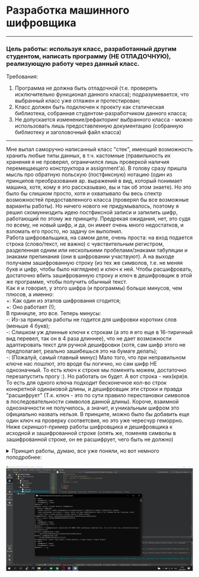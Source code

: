 # Разработка машинного шифровщика 
___ 
### Цель работы: используя класс, разработанный другим студентом, написать программу (НЕ ОТЛАДОЧНУЮ), реализующую работу через данный класс. 
Требования: 
1) Программа не должна быть отладочной (т.е. проверять исключительно функционал данного класса); подразумевается, что выбранный класс уже отлажен и протестирован;
2) Класс должен быть подключен к проекту как статическая библиотека, собранная студентом-разработчиком данного класса;
3) Не допускается изменение/рефакторинг выбранного класса - можно использовать лишь предоставленную документацию (собранную библиотеку и заголовочный файл класса)
___

Мне выпал саморучно написанный класс "стек", имеющий возможность хранить любые типы данных, в т.ч. кастомные (правильность их хранения я не проверял, ограничился лишь проверкой наличия перемещаещего конструктора и assignment'а). В голову сразу пришла мысль про обратную польскую (постфиксную) нотацию (один из принципов преобразования ар. выражений в вид, который понимает машина, хотя, кому я это рассказываю, вы и так об этом знаете). Но это было бы слишком просто, хотя и охватывало бы весь спектр возможностей предоставленного класса (проверял бы все возможные варианты работы). Но ничего нового не придумывалось, поэтому я решил скомунниздить идею постфиксной записи и запилить шифр, работающий по этому же принципу. Предрекая ожидания, нет, это судя по всему, не новый шифр, и да, он имеет очень много недостатков, и взломать его просто, но задачу он выполнил. <br/> Работа шифровальщика, на самом деле, очень проста: на вход подается строка (слово/текст, не важно) с чувствительным регистром, разделенная одним или несколькими пробелами/знаками табуляции и знаками препинания (они в шифровании участвуют). А на выходе получаем зашифрованную строку (из тех же символов, т.е. не меняя букв и цифр, чтобы было нагляднее) и ключ к ней. Чтобы расшифровать, достаточно вбить зашифрованную строку и ключ в дешифровщик в этой же программе, чтобы получить обычный текст. <br/> Как я и говорил, у этого шифра (и программы) больше минусов, чем плюсов, а именно: 
<br/> +: Как один из этапов шифрования сгодится;<br/> +: Оно работает (!);
<br/> В приницпе, это все. Теперь минусы:
<br/> -: Из-за принципа работы не годится для шифровки коротких слов (меньше 4 букв);<br/> -: Слишком уж длинные ключи к строкам (а это я его еще в 16-тиричный вид перевел, так он в 4 раза длиннее), что не дает возможности адаптировать текст для ручной дешифровки (хотя, сам шифр этого не предполагает, реально зашибешься это на бумаге делать); <br/> -: (Пожалуй, самый главный минус) Мало того, что при неправильном ключе нас пошлют, это вроде бы логично, но сам шифр НЕ однозначный. То есть ключ к строке мы поменять можем, достаточно перезапустить прогу :). Но работать он будет. А вот строка - них(кря)я. То есть для одного ключа подходит бесконечное кол-во строк конкретной одинаковой длины, и дешифровщик эти строки и правда "расшифрует" (Т.к. ключ - это по сути правило перестановки символов в последовательности символов данной длины). Короче, взаимной однозначности не получилось, а значит, и уникальным шифром это официально назвать нельзя. В принципе, можно было бы добавить еще один ключ на проверку соответсвия, но это уже чересчур геморрно. 
<br/> Ниже скриншот-пример работы шифровщика и дешифровщика к исходной и зашифрованной строке (опять же, поменяв символы в зашифрованной строке, он ее расшифрует, чего быть не должно)

<details>
  <summary>Принцип работы, думаю, все уже поняли, но вот немного поподробнее: </summary>
  1)  Входное слово/строка/текст преобразуется в строку без лишних пробельных символов;
  <br/>2)  Далее для каждого слова в строке (максимально тупым) рандомом создается арифмитическое выражение такой же длины, что и слово, из цифр 0 - 5, где 0 - число; 1 - знак низкого приоритета (+ и -); 2 - высокого (* и /); 3 - стоп-знак (о нем ниже); 4-5 - открывающаяся и закрывающаяся скобки соотвественно. Потом в соответсвие каждому элементу сгенерированного выражения из цифр 0-5 ставится буква из слова, и к выражению применяется посфиксная запись. Полученная после операции посл-ть букв и цифр в двоичном виде и есть часть зашифрованной строки и кода. Ах да, ну и потом, чтобы сложнее было понять, инвертируем и строку, и ключ (ненуаче). Так, применяя к каждому слову данный принцип, получаем каждый раз новые зашифрованные выражения, и конкатенируем их с зашифрованной частью и ключом. По этой причине шифр и работает плохо для коротких слов: для слова из трех букв шифров всего два: 010 (или 020, в принципе, не очень отличается), для которого посфиксная запись 001 (002).
  <br/>3)    Но вот проблема: Если зашифровать так строку изи, то обратно расшифровать уже все, гг. Почему? Да потому что если вдуматься в принцип работы, то станет понятно, что при расшифровке ключа обратно из постфиксной записи в человечекую могут быть неоднозначности: где кончается отдельное слово, как зашифровать слова из четного кол-ва букв (напр. четырех), и тд. Поэтому я ввел т.н. "стоп-знак": обычный ноль в конце четных слов. Что это дает? А то, что таким Макаром в конце каждого выражения ВСЕГДА будет последовательность из двух нулей, которая никак, кроме этого стоп-знака появиться не может (ну не может посфиксная запись кончаться на два числа, или начинаться со знака, т.е. не с нуля). И тогда, видя эту парочку, дешифровщик понимает: "ага, конец слова is out here". Но как тогда понять, нужно ли тут брать один ноль, или эти два нуля уже начало следующего слова? Тут опять же играет роль четность: мы идет задом-наперед при дешифровке, т.е. если кол-во цифр в записи четное, то один ноль из "00", это стоп-знак; если же нечетное - все норм, эти два нуля из следующего слова. 
  Таким образом, я не вижу способа связать зашифрованную строку с ключом, так как по сути, они друг от друга никак не зависят, но это уже другая история, ибо основную цель - заюзать левый класс в неотладочных целях - я выполнил. И согласитесь - выглядит она все таки как-никак "зашифрованно" :)
</details>
  
![Alt-текст](https://github.com/Infernalum/OOP_S01.EP02_S02.EP01/blob/master/The_Worst_Cipher/example.png)
